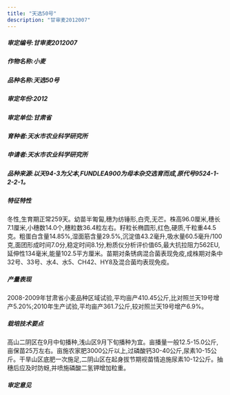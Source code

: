 ```yaml
---
title: "天选50号"
description: "甘审麦2012007"
---
```

##### 审定编号:甘审麦2012007

##### 作物名称:小麦

##### 品种名称:天选50号

##### 审定年份:2012

##### 审定单位:甘肃省

##### 育种者:天水市农业科学研究所

##### 申请者:天水市农业科学研究所

##### 品种来源:以天94-3为父本,FUNDLEA900为母本杂交选育而成,原代号9524-1-2-2-1。

##### 特征特性
冬性,生育期正常259天。幼苗半匍匐,穗为纺锤形,白壳,无芒。株高96.0厘米,穗长7.1厘米,小穗数14.0个,穗粒数36.4粒左右。籽粒长椭圆形,红色,硬质,千粒重44.5克。粗蛋白含量14.85%,湿面筋含量29.5%,沉淀值43.2毫升,吸水量60.5毫升/100克,面团形成时间7.0分,稳定时间8.1分,粉质仪分析评价值65,最大抗拉阻力562EU,延伸性134毫米,能量102.5平方厘米。苗期对条锈病混合菌表现免疫,成株期对条中32号、33号、水4、水5、CH42、HY8及混合菌均表现免疫。 

##### 产量表现
2008-2009年甘肃省小麦品种区域试验,平均亩产410.45公斤,比对照兰天19号增产5.20%;2010年生产试验,平均亩产361.7公斤,较对照兰天19号增产6.9%。

##### 栽培技术要点
高山二阴区在9月中旬播种,浅山区9月下旬播种为宜。亩播量一般12.5-15.0公斤,亩保苗25万左右。亩施农家肥3000公斤以上,过磷酸钙30-40公斤,尿素10-15公斤。干旱山区底肥一次施足,二阴山区在起身拔节期视苗情追施尿素10-12公斤。抽穗后应及时防蚜,并喷施磷酸二氢钾增加粒重。

##### 审定意见

